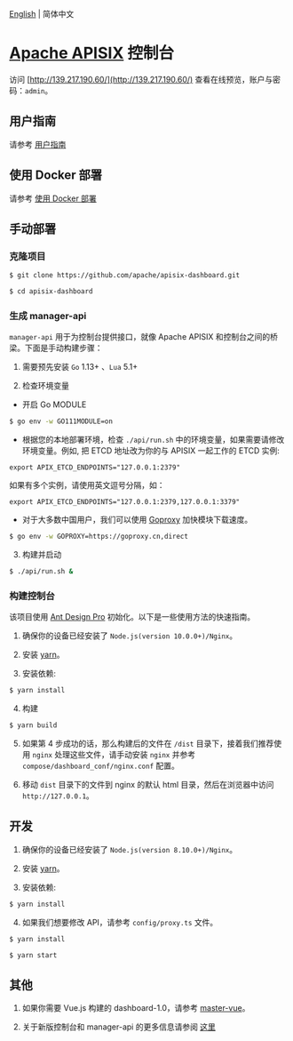 <!--
#
# Licensed to the Apache Software Foundation (ASF) under one or more
# contributor license agreements.  See the NOTICE file distributed with
# this work for additional information regarding copyright ownership.
# The ASF licenses this file to You under the Apache License, Version 2.0
# (the "License"); you may not use this file except in compliance with
# the License.  You may obtain a copy of the License at
#
#     http://www.apache.org/licenses/LICENSE-2.0
#
# Unless required by applicable law or agreed to in writing, software
# distributed under the License is distributed on an "AS IS" BASIS,
# WITHOUT WARRANTIES OR CONDITIONS OF ANY KIND, either express or implied.
# See the License for the specific language governing permissions and
# limitations under the License.
#
-->

[English](./README.md) | 简体中文

# [Apache APISIX](https://github.com/apache/apisix) 控制台

访问 [http://139.217.190.60/](http://139.217.190.60/) 查看在线预览，账户与密码：`admin`。

## 用户指南

请参考 [用户指南](./USER_GUIDE.zh-CN.md)

## 使用 Docker 部署

请参考 [使用 Docker 部署](./compose/README.md)

## 手动部署

### 克隆项目

```sh
$ git clone https://github.com/apache/apisix-dashboard.git

$ cd apisix-dashboard
```

### 生成 manager-api

`manager-api` 用于为控制台提供接口，就像 Apache APISIX 和控制台之间的桥梁。下面是手动构建步骤：

1. 需要预先安装 `Go` 1.13+ 、`Lua` 5.1+

2. 检查环境变量

- 开启 Go MODULE

```sh
$ go env -w GO111MODULE=on
```

- 根据您的本地部署环境，检查 `./api/run.sh` 中的环境变量，如果需要请修改环境变量。例如, 把 ETCD 地址改为你的与 APISIX 一起工作的 ETCD 实例:

```
export APIX_ETCD_ENDPOINTS="127.0.0.1:2379"
```

如果有多个实例，请使用英文逗号分隔，如：

```
export APIX_ETCD_ENDPOINTS="127.0.0.1:2379,127.0.0.1:3379"
```

- 对于大多数中国用户，我们可以使用 [Goproxy](https://goproxy.cn/) 加快模块下载速度。

```sh
$ go env -w GOPROXY=https://goproxy.cn,direct
```

3. 构建并启动

```sh
$ ./api/run.sh &
```

### 构建控制台

该项目使用 [Ant Design Pro](https://pro.ant.design) 初始化。以下是一些使用方法的快速指南。

1. 确保你的设备已经安装了 `Node.js(version 10.0.0+)/Nginx`。

2. 安装 [yarn](https://yarnpkg.com/)。

3. 安装依赖:

```sh
$ yarn install
```

4. 构建

```sh
$ yarn build
```

5. 如果第 4 步成功的话，那么构建后的文件在 `/dist` 目录下，接着我们推荐使用 `nginx` 处理这些文件，请手动安装 `nginx` 并参考 `compose/dashboard_conf/nginx.conf` 配置。

6. 移动 `dist` 目录下的文件到 nginx 的默认 html 目录，然后在浏览器中访问 `http://127.0.0.1`。

## 开发

1. 确保你的设备已经安装了 `Node.js(version 8.10.0+)/Nginx`。

2. 安装 [yarn](https://yarnpkg.com/)。

3. 安装依赖:

```sh
$ yarn install
```

4. 如果我们想要修改 API，请参考 `config/proxy.ts` 文件。

```sh
$ yarn install

$ yarn start
```

## 其他

1. 如果你需要 Vue.js 构建的 dashboard-1.0，请参考 [master-vue](https://github.com/apache/apisix-dashboard/tree/master-vue)。

2. 关于新版控制台和 manager-api 的更多信息请参阅 [这里](./manager-api.md)
